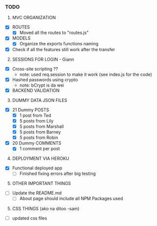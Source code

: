 ### **TODO**
1. MVC ORGANIZATION
  - [X] ROUTES
    - [X] Moved all the routes to "routes.js"
  - [X] MODELS
    - [X] Organize the exports functions naming
  - [X] Check if all the features still work after the transfer

2. SESSIONS FOR LOGIN - Giann
  - [x] Cross-site scripting ??
    - note: used req.session to make it work (see index.js for the code)
  - [X] Hashed passwords using crypto
    - note: bCrypt is da wei
  - [X] BACKEND VALIDATION

3. DUMMY DATA JSON FILES
  - [X] 21 Dummy POSTS
    - [X] 1 post from Ted
    - [X] 5 posts from Lily
    - [X] 5 posts from Marshall
    - [X] 5 posts from Barney
    - [X] 5 posts from Robin
  - [X] 20 Dummy COMMENTS
    - [X] 1 comment per post

4. DEPLOYMENT VIA HEROKU
  - [X] Functional deployed app
    - [ ] Finished fixing errors after big testing

5. OTHER IMPORTANT THINGS
  - [ ] Update the README.md
    - [ ] About page should include all NPM Packages used 

5. CSS THINGS (ako na ditoo -sam)
  - [ ] updated css files
